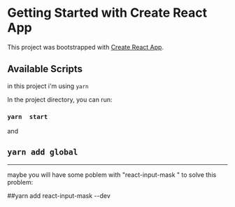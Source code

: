 # Getting Started with Create React App

This project was bootstrapped with [Create React App](https://github.com/facebook/create-react-app).

## Available Scripts

in this project i'm using `yarn` 

In the project directory, you can run:

### `yarn  start`
and 
## `yarn add global` 

---
maybe you will have some poblem with "react-input-mask " to solve this problem:

##yarn add react-input-mask --dev
